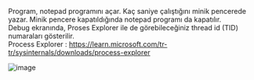 Program, notepad programını açar. Kaç saniye çalıştığını minik pencerede yazar. Minik pencere kapatıldığında notepad programı da kapatılır.<br>
Debug ekranında, Proses Explorer ile de görebileceğiniz thread id (TID) numaraları gösterilir.<br>
Process Explorer : https://learn.microsoft.com/tr-tr/sysinternals/downloads/process-explorer

![image](https://github.com/user-attachments/assets/527919b3-ef69-4df4-a0c2-b614f112b2bf)

